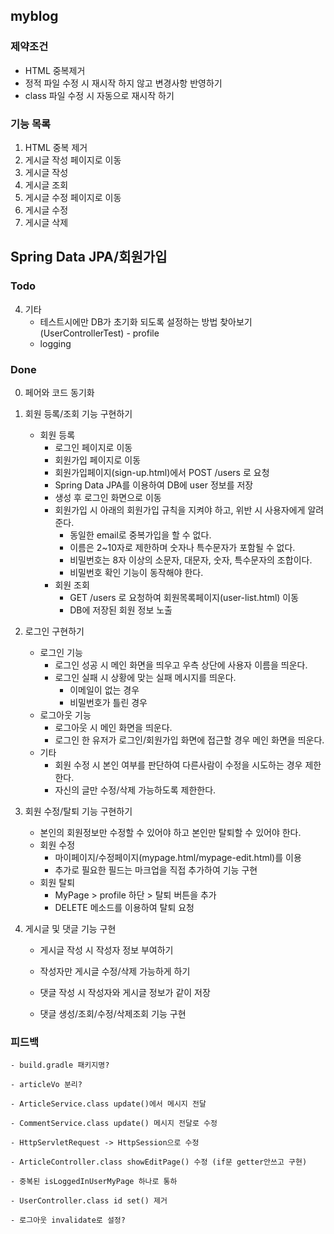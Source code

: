 ## myblog

### 제약조건
- HTML 중복제거
- 정적 파일 수정 시 재시작 하지 않고 변경사항 반영하기
- class 파일 수정 시 자동으로 재시작 하기

### 기능 목록
1. HTML 중복 제거
2. 게시글 작성 페이지로 이동
3. 게시글 작성
4. 게시글 조회
5. 게시글 수정 페이지로 이동
6. 게시글 수정
7. 게시글 삭제


## Spring Data JPA/회원가입
### Todo

4. 기타
    - 테스트시에만 DB가 초기화 되도록 설정하는 방법 찾아보기(UserControllerTest) - profile
    - logging
    
### Done
0. 페어와 코드 동기화

1. 회원 등록/조회 기능 구현하기
    - 회원 등록
        - 로그인 페이지로 이동
        - 회원가입 페이지로 이동
        - 회원가입페이지(sign-up.html)에서 POST /users 로 요청
        - Spring Data JPA를 이용하여 DB에 user 정보를 저장
        - 생성 후 로그인 화면으로 이동
        - 회원가입 시 아래의 회원가입 규칙을 지켜야 하고, 위반 시 사용자에게 알려준다.
            - 동일한 email로 중복가입을 할 수 없다.
            - 이름은 2~10자로 제한하며 숫자나 특수문자가 포함될 수 없다.
            - 비밀번호는 8자 이상의 소문자, 대문자, 숫자, 특수문자의 조합이다.
            - 비밀번호 확인 기능이 동작해야 한다. 
        - 회원 조회
            - GET /users 로 요청하여 회원목록페이지(user-list.html) 이동
            - DB에 저장된 회원 정보 노출
            
2. 로그인 구현하기
    - 로그인 기능
        - 로그인 성공 시 메인 화면을 띄우고 우측 상단에 사용자 이름을 띄운다.
        - 로그인 실패 시 상황에 맞는 실패 메시지를 띄운다.
            - 이메일이 없는 경우
            - 비밀번호가 틀린 경우
    - 로그아웃 기능
        - 로그아웃 시 메인 화면을 띄운다.
        - 로그인 한 유저가 로그인/회원가입 화면에 접근할 경우 메인 화면을 띄운다.
    - 기타
        - 회원 수정 시 본인 여부를 판단하여 다른사람이 수정을 시도하는 경우 제한한다.
        - 자신의 글만 수정/삭제 가능하도록 제한한다.

3. 회원 수정/탈퇴 기능 구현하기
    - 본인의 회원정보만 수정할 수 있어야 하고 본인만 탈퇴할 수 있어야 한다.
    - 회원 수정
        - 마이페이지/수정페이지(mypage.html/mypage-edit.html)를 이용
        - 추가로 필요한 필드는 마크업을 직접 추가하여 기능 구현
    - 회원 탈퇴
        - MyPage > profile 하단 > 탈퇴 버튼을 추가
        - DELETE 메소드를 이용하여 탈퇴 요청
        
4. 게시글 및 댓글 기능 구현
    - 게시글 작성 시 작성자 정보 부여하기
    
    - 작성자만 게시글 수정/삭제 가능하게 하기
    
    - 댓글 작성 시 작성자와 게시글 정보가 같이 저장
    
    - 댓글 생성/조회/수정/삭제조회 기능 구현
    

### 피드백 
    - build.gradle 패키지명?
    
    - articleVo 분리?
                
    - ArticleService.class update()에서 메시지 전달
    
    - CommentService.class update() 메시지 전달로 수정
    
    - HttpServletRequest -> HttpSession으로 수정
    
    - ArticleController.class showEditPage() 수정 (if문 getter안쓰고 구현)
    
    - 중복된 isLoggedInUserMyPage 하나로 통하   
    
    - UserController.class id set() 제거
        
    - 로그아웃 invalidate로 설정?